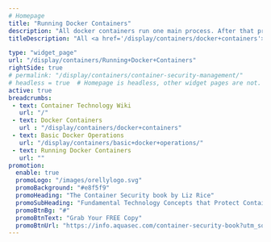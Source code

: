 ```yaml
---
# Homepage
title: "Running Docker Containers"
description: "All docker containers run one main process. After that process is complete the container stops running. This page gathers resources about how to run docker containers on different operating systems, including useful docker commands."
titleDescription: "All <a href='/display/containers/docker+containers'>docker</a> containers run one main process. After that process is complete the container stops running. This page gathers resources about how to run<a href='/display/containers/docker+containers'> docker containers</a> on different <a href='/display/containers/docker+on+mac'>operating systems</a>, including useful docker commands." 

type: "widget_page"
url: "/display/containers/Running+Docker+Containers" 
rightSide: true 
# permalink: "/display/containers/container-security-management/"
# headless = true  # Homepage is headless, other widget pages are not.
active: true
breadcrumbs:
 - text: Container Technology Wiki
   url: "/"
 - text: Docker Containers
   url : "/display/containers/docker+containers"
 - text: Basic Docker Operations
   url: "/display/containers/basic+docker+operations/"
 - text: Running Docker Containers
   url: ""
promotion:
  enable: true
  promoLogo: "/images/orellylogo.svg"
  promoBackground: "#e8f5f9"
  promoHeading: "The Container Security book by Liz Rice"
  promoSubHeading: "Fundamental Technology Concepts that Protect Containerized Applications"
  promoBtnBg: "#"
  promoBtnText: "Grab Your FREE Copy"
  promoBtnUrl: "https://info.aquasec.com/container-security-book?utm_source=wiki"
---
```



